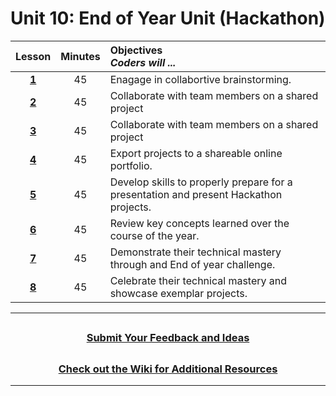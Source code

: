 # Unit 10: End of Year Unit (Hackathon)

|                                                            Lesson                                                            | Minutes | Objectives <br> _Coders will ..._                                                     |
| :--------------------------------------------------------------------------------------------------------------------------: | :-----: | :------------------------------------------------------------------------------------ |
|  [**1**](https://docs.google.com/presentation/d/1f88_Ym-ic_YPbK2bitP3me7YGILUOJaceinPphI8xOI/edit#slide=id.g55ea70e3a7_0_0)  |   45    | Enagage in collabortive brainstorming.                                                |
| [**2**](https://docs.google.com/presentation/d/1f88_Ym-ic_YPbK2bitP3me7YGILUOJaceinPphI8xOI/edit#slide=id.g55ea70e3a7_0_467) |   45    | Collaborate with team members on a shared project                                     |
| [**3**](https://docs.google.com/presentation/d/1f88_Ym-ic_YPbK2bitP3me7YGILUOJaceinPphI8xOI/edit#slide=id.g5ca270a43d_1_267) |   45    | Collaborate with team members on a shared project                                     |
| [**4**](https://docs.google.com/presentation/d/1f88_Ym-ic_YPbK2bitP3me7YGILUOJaceinPphI8xOI/edit#slide=id.g5ca270a43d_1_305) |   45    | Export projects to a shareable online portfolio.                                      |
| [**5**](https://docs.google.com/presentation/d/1f88_Ym-ic_YPbK2bitP3me7YGILUOJaceinPphI8xOI/edit#slide=id.g5ca270a43d_1_796) |   45    | Develop skills to properly prepare for a presentation and present Hackathon projects. |
| [**6**](https://docs.google.com/presentation/d/1f88_Ym-ic_YPbK2bitP3me7YGILUOJaceinPphI8xOI/edit#slide=id.g5ca270a43d_1_796) |   45    | Review key concepts learned over the course of the year.                              |
| [**7**](https://docs.google.com/presentation/d/1f88_Ym-ic_YPbK2bitP3me7YGILUOJaceinPphI8xOI/edit#slide=id.g5ca270a43d_1_796) |   45    | Demonstrate their technical mastery through and End of year challenge.                |
| [**8**](https://docs.google.com/presentation/d/1f88_Ym-ic_YPbK2bitP3me7YGILUOJaceinPphI8xOI/edit#slide=id.g5ca270a43d_1_796) |   45    | Celebrate their technical mastery and showcase exemplar projects.                     |

---

## <h3 align="center"><a href="https://forms.gle/vyAD1HFwXHZMRXrr9">Submit Your Feedback and Ideas</a></h3>

## <h3 align="center"><a href="https://github.com/itscodenation/curriculum-20-21/wiki">Check out the Wiki for Additional Resources</a></h3>

---

